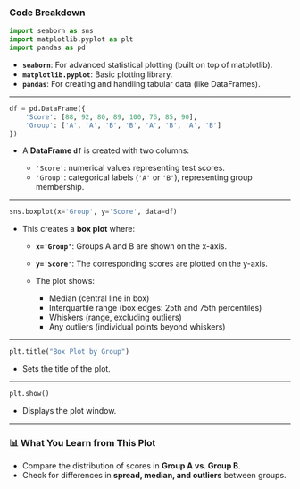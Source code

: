 
### Code Breakdown

```python
import seaborn as sns
import matplotlib.pyplot as plt
import pandas as pd
```

* **`seaborn`**: For advanced statistical plotting (built on top of matplotlib).
* **`matplotlib.pyplot`**: Basic plotting library.
* **`pandas`**: For creating and handling tabular data (like DataFrames).

---

```python
df = pd.DataFrame({
    'Score': [88, 92, 80, 89, 100, 76, 85, 90],
    'Group': ['A', 'A', 'B', 'B', 'A', 'B', 'A', 'B']
})
```

* A **DataFrame `df`** is created with two columns:

  * `'Score'`: numerical values representing test scores.
  * `'Group'`: categorical labels (`'A'` or `'B'`), representing group membership.

---

```python
sns.boxplot(x='Group', y='Score', data=df)
```

* This creates a **box plot** where:

  * **`x='Group'`**: Groups A and B are shown on the x-axis.
  * **`y='Score'`**: The corresponding scores are plotted on the y-axis.
  * The plot shows:

    * Median (central line in box)
    * Interquartile range (box edges: 25th and 75th percentiles)
    * Whiskers (range, excluding outliers)
    * Any outliers (individual points beyond whiskers)

---

```python
plt.title("Box Plot by Group")
```

* Sets the title of the plot.

---

```python
plt.show()
```

* Displays the plot window.

---

### 📊 What You Learn from This Plot

* Compare the distribution of scores in **Group A vs. Group B**.
* Check for differences in **spread, median, and outliers** between groups.

